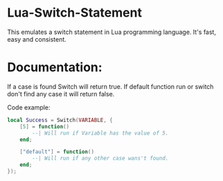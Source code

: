 # Lua-Switch-Statement
This emulates a switch statement in Lua programming language. It's fast, easy and consistent.

# Documentation:
If a case is found Switch will return true. If default function run or switch don't find any case it will return false.

Code example:

```lua
local Success = Switch(VARIABLE, {
    [5] = function()
        --| Will run if Variable has the value of 5.
    end;

    ["default"] = function()
        --| Will run if any other case wans't found.
    end;
});
```
